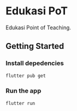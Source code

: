# Edukasi PoT
Edukasi Point of Teaching.


## Getting Started


### Install depedencies
```sh
flutter pub get
```

### Run the app

```sh
flutter run
```
